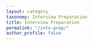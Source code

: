 ```yaml
---
layout: category
taxonomy: Interview Preparation
title: Interview Preparation
permalink: "/intv-prep/"
author_profile: false
---
```

